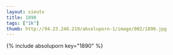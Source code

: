 ```yaml
--- 
layout: sieutv
title: 1890
tags: ["1k"]
thumb: http://94.23.248.219/absoluporn-1/image/002/1890.jpg
---
```

{% include absoluporn key="1890" %} 
